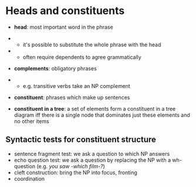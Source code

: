 # Heads and constituents
- __head__: most important word in the phrase
- - it's possible to substitute the whole phrase with the head
- - often require dependents to agree grammatically
- __complements__: obligatory phrases
- - e.g. transitive verbs take an NP complement

- __constituent__: phrases which make up sentences
- __constituent in a tree__: a set of elements form a constituent in a tree diagram iff there is a single node that dominates just these elements and no other items

## Syntactic tests for constituent structure
- sentence fragment test: we ask a question to which NP answers
- echo question test: we ask a question by replacing the NP with a wh-question (e.g. _you saw -which film-?_)
- cleft construction: bring the NP into focus, fronting
- coordination
